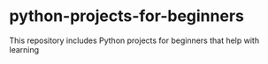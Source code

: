 # python-projects-for-beginners
This repository includes Python projects for beginners that help with learning
